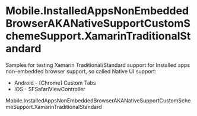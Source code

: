 # Mobile.InstalledAppsNonEmbeddedBrowserAKANativeSupportCustomSchemeSupport.XamarinTraditionalStandard

Samples for testing Xamarin Traditional/Standard support for Installed apps
non-embedded browser support, so called Native UI support:

*	Android - [Chrome] Custom Tabs
*	iOS - SFSafariViewController


Mobile.InstalledAppsNonEmbeddedBrowserAKANativeSupportCustomSchemeSupport.XamarinTraditionalStandard
